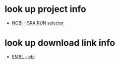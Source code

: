 # look up project info
+ [NCBI - SRA RUN selector](https://trace.ncbi.nlm.nih.gov/Traces/study/?go=home)

# look up download link info
+ [EMBL - ebi](https://www.ebi.ac.uk)
